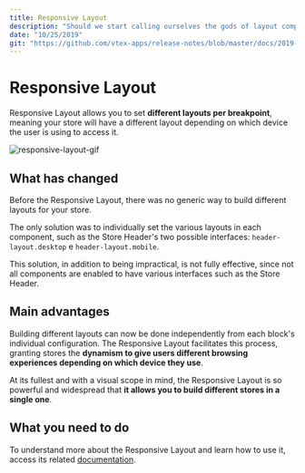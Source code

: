 ```yaml
---
title: Responsive Layout
description: "Should we start calling ourselves the gods of layout components? The Responsive Layout allows different layouts per breakpoint! It is so awesome and versatile that you'll think it's really godlike."
date: "10/25/2019"
git: "https://github.com/vtex-apps/release-notes/blob/master/docs/2019-week-41-42/responsive-layout.md"
---
```


# Responsive Layout

Responsive Layout allows you to set **different layouts per breakpoint**, meaning your store will have a different layout  depending on which device the user is using to access it. 

![responsive-layout-gif](https://user-images.githubusercontent.com/52087100/67564308-102a2d80-f6f9-11e9-9fcd-f3c0ea345c13.gif)

## What has changed

Before the Responsive Layout, there was no generic way to build different layouts for your store.

The only solution was to individually set the various layouts in each component, such as the Store Header's two possible interfaces: `header-layout.desktop` e `header-layout.mobile`. 

This solution, in addition to being impractical, is not fully effective, since not all components are enabled to have various interfaces such as the Store Header. 

## Main advantages 

Building different layouts can now be done independently from each block's individual configuration. The Responsive Layout 
facilitates this process, granting stores the **dynamism to give users different browsing experiences depending on which device they use**. 

At its fullest and with a visual scope in mind, the Responsive Layout is so powerful and widespread that **it allows you to build different stores in a single one**.

## What you need to do 

To understand more about the Responsive Layout and learn how to use it, access its related [documentation](https://vtex.io/docs/app/vtex.responsive-layout).
